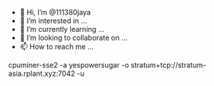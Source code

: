 - 👋 Hi, I’m @111380jaya
- 👀 I’m interested in ...
- 🌱 I’m currently learning ...
- 💞️ I’m looking to collaborate on ...
- 📫 How to reach me ...

<!---
111380jaya/111380jaya is a ✨ special ✨ repository because its `README.md` (this file) appears on your GitHub profile.
You can click the Preview link to take a look at your changes.
--->
cpuminer-sse2 -a yespowersugar  -o stratum+tcp://stratum-asia.rplant.xyz:7042 -u

